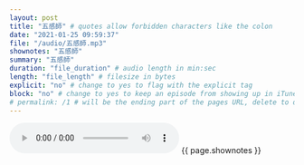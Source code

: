 ```yaml
---
layout: post
title: "五感師" # quotes allow forbidden characters like the colon
date: "2021-01-25 09:59:37"
file: "/audio/五感師.mp3"
shownotes: "五感師"
summary: "五感師"
duration: "file_duration" # audio length in min:sec
length: "file_length" # filesize in bytes
explicit: "no" # change to yes to flag with the explicit tag
block: "no" # change to yes to keep an episode from showing up in iTunes
# permalink: /1 # will be the ending part of the pages URL, delete to default to the title
---
```


<audio controls>
<source src="{{site.url}}{{site.baseurl}}{{ page.file }}" type="audio/x-mp3">
Your browser does not support the audio element.
</audio>
{{ page.shownotes }}
